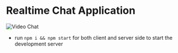 # Realtime Chat Application

![Video Chat](https://i.ibb.co/7WZRLD1/122.jpg)

- run `npm i && npm start` for both client and server side to start the development server
